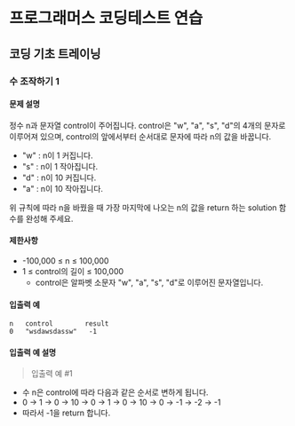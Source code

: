 # 프로그래머스 코딩테스트 연습

## 코딩 기초 트레이닝

### 수 조작하기 1

#### 문제 설명
정수 n과 문자열 control이 주어집니다. control은 "w", "a", "s", "d"의 4개의 문자로 이루어져 있으며, control의 앞에서부터 순서대로 문자에 따라 n의 값을 바꿉니다.
- "w" : n이 1 커집니다.
- "s" : n이 1 작아집니다.
- "d" : n이 10 커집니다.
- "a" : n이 10 작아집니다.

위 규칙에 따라 n을 바꿨을 때 가장 마지막에 나오는 n의 값을 return 하는 solution 함수를 완성해 주세요.

#### 제한사항
- -100,000 ≤ n ≤ 100,000
- 1 ≤ control의 길이 ≤ 100,000
    - control은 알파벳 소문자 "w", "a", "s", "d"로 이루어진 문자열입니다.

#### 입출력 예
```
n	control	       result
0	"wsdawsdassw"	-1
```

#### 입출력 예 설명
> 입출력 예 #1
- 수 n은 control에 따라 다음과 같은 순서로 변하게 됩니다.
- 0 → 1 → 0 → 10 → 0 → 1 → 0 → 10 → 0 → -1 → -2 → -1
- 따라서 -1을 return 합니다.